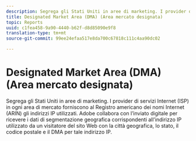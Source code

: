 ```yaml
---
description: Segrega gli Stati Uniti in aree di marketing. I provider di servizi Internet (ISP) in ogni area di mercato forniscono al Registro americano dei nomi Internet (ARIN) gli indirizzi IP utilizzati. Adobe collabora con l’inviato digitale per ricevere i dati di segmentazione geografica corrispondenti all’indirizzo IP utilizzato da un visitatore del sito Web con la città geografica, lo stato, il codice postale e il DMA per tale indirizzo IP.
title: Designated Market Area (DMA) (Area mercato designata)
topic: Reports
uuid: c1fea458-9a90-4440-b62f-d8d85090e9f8
translation-type: tm+mt
source-git-commit: 99ee24efaa517e8da700c67818c111c4aa90dc02

---
```



# Designated Market Area (DMA) (Area mercato designata)

Segrega gli Stati Uniti in aree di marketing. I provider di servizi Internet (ISP) in ogni area di mercato forniscono al Registro americano dei nomi Internet (ARIN) gli indirizzi IP utilizzati. Adobe collabora con l’inviato digitale per ricevere i dati di segmentazione geografica corrispondenti all’indirizzo IP utilizzato da un visitatore del sito Web con la città geografica, lo stato, il codice postale e il DMA per tale indirizzo IP.

